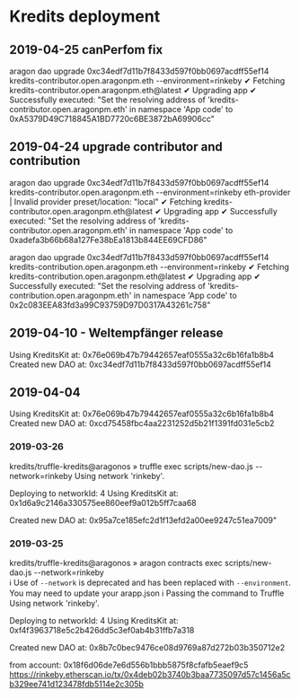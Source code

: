 # Kredits deployment

## 2019-04-25 canPerfom fix

aragon dao upgrade 0xc34edf7d11b7f8433d597f0bb0697acdff55ef14 kredits-contributor.open.aragonpm.eth --environment=rinkeby
 ✔ Fetching kredits-contributor.open.aragonpm.eth@latest
 ✔ Upgrading app
 ✔ Successfully executed: "Set the resolving address of 'kredits-contributor.open.aragonpm.eth' in namespace 'App code' to 0xA5379D49C718845A1BD7720c6BE3872bA69906cc"

## 2019-04-24 upgrade contributor and contribution

aragon dao upgrade 0xc34edf7d11b7f8433d597f0bb0697acdff55ef14 kredits-contributor.open.aragonpm.eth --environment=rinkeby
eth-provider | Invalid provider preset/location: "local"
 ✔ Fetching kredits-contributor.open.aragonpm.eth@latest
 ✔ Upgrading app
 ✔ Successfully executed: "Set the resolving address of 'kredits-contributor.open.aragonpm.eth' in namespace 'App code' to 0xadefa3b66b68a127Fe38bEa1813b844EE69CFD86"

aragon dao upgrade 0xc34edf7d11b7f8433d597f0bb0697acdff55ef14 kredits-contribution.open.aragonpm.eth --environment=rinkeby
 ✔ Fetching kredits-contribution.open.aragonpm.eth@latest
 ✔ Upgrading app
 ✔ Successfully executed: "Set the resolving address of 'kredits-contribution.open.aragonpm.eth' in namespace 'App code' to 0x2c083EEA83fd3a99C93759D97D0317A43261c758"

## 2019-04-10 - Weltempfänger release

Using KreditsKit at: 0x76e069b47b79442657eaf0555a32c6b16fa1b8b4
Created new DAO at: 0xc34edf7d11b7f8433d597f0bb0697acdff55ef14

## 2019-04-04

Using KreditsKit at: 0x76e069b47b79442657eaf0555a32c6b16fa1b8b4
Created new DAO at: 0xcd75458fbc4aa2231252d5b21f1391fd031e5cb2

### 2019-03-26

kredits/truffle-kredits@aragonos  » truffle exec scripts/new-dao.js --network=rinkeby
Using network 'rinkeby'.

Deploying to networkId: 4
Using KreditsKit at: 0x1d6a9c2146a330575ee860eef9a012b5ff7caa68

Created new DAO at: 0x95a7ce185efc2d1f13efd2a00ee9247c51ea7009"


### 2019-03-25

kredits/truffle-kredits@aragonos  » aragon contracts exec scripts/new-dao.js --network=rinkeby               
 ℹ Use of `--network` is deprecated and has been replaced with `--environment`. You may need to update your arapp.json
 ℹ Passing the command to Truffle
Using network 'rinkeby'.

Deploying to networkId: 4
Using KreditsKit at: 0xf4f3963718e5c2b426dd5c3ef0ab4b31ffb7a318

Created new DAO at: 0x8b7c0bec9476ce08d9769a87d272b03b350712e2

from account: 0x18f6d06de7e6d556b1bbb5875f8cfafb5eaef9c5
https://rinkeby.etherscan.io/tx/0x4deb02b3740b3baa7735097d57c1456a5cb329ee741d123478fdb5114e2c305b
